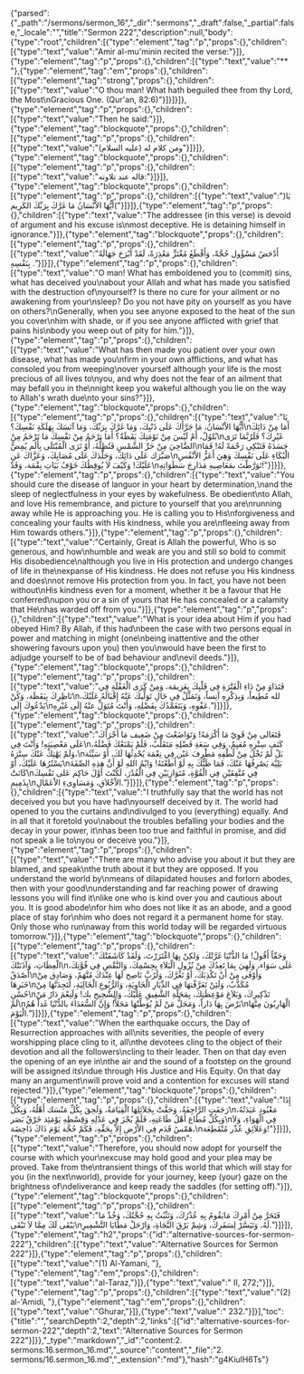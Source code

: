 {"parsed":{"_path":"/sermons/sermon_16","_dir":"sermons","_draft":false,"_partial":false,"_locale":"","title":"Sermon 222","description":null,"body":{"type":"root","children":[{"type":"element","tag":"p","props":{},"children":[{"type":"text","value":"Amir al-mu'minin recited the verse:"}]},{"type":"element","tag":"p","props":{},"children":[{"type":"text","value":"** "},{"type":"element","tag":"em","props":{},"children":[{"type":"element","tag":"strong","props":{},"children":[{"type":"text","value":"O thou man! What hath beguiled thee from thy Lord, the Most\nGracious One. (Qur'an, 82:6)"}]}]}]},{"type":"element","tag":"p","props":{},"children":[{"type":"text","value":"Then he said:"}]},{"type":"element","tag":"blockquote","props":{},"children":[{"type":"element","tag":"p","props":{},"children":[{"type":"text","value":"ومن كلام له (عليه السلام)"}]}]},{"type":"element","tag":"blockquote","props":{},"children":[{"type":"element","tag":"p","props":{},"children":[{"type":"text","value":"قاله عند تلاوته:"}]}]},{"type":"element","tag":"blockquote","props":{},"children":[{"type":"element","tag":"p","props":{},"children":[{"type":"text","value":")يَا أَيُّهَا الاْنْسَانُ مَا غَرَّكَ بِرَبِّكَ الكَرِيم("}]}]},{"type":"element","tag":"p","props":{},"children":[{"type":"text","value":"The addressee (in this verse) is devoid of argument and his excuse is\nmost deceptive. He is detaining himself in ignorance."}]},{"type":"element","tag":"blockquote","props":{},"children":[{"type":"element","tag":"p","props":{},"children":[{"type":"text","value":"أَدْحَضُ مَسْؤُول حُجَّةً، وَأَقْطَعُ مُغْتَرٍّ مَعْذِرَةً، لَقَدْ أَبْرَحَ جَهَالَةً بِنَفْسِهِ ."}]}]},{"type":"element","tag":"p","props":{},"children":[{"type":"text","value":"O man! What has emboldened you to (commit) sins, what has deceived you\nabout your Allah and what has made you satisfied with the destruction of\nyourself? Is there no cure for your ailment or no awakening from your\nsleep? Do you not have pity on yourself as you have on others?\nGenerally, when you see anyone exposed to the heat of the sun you cover\nhim with shade, or if you see anyone afflicted with grief that pains his\nbody you weep out of pity for him."}]},{"type":"element","tag":"p","props":{},"children":[{"type":"text","value":"What has then made you patient over your own disease, what has made you\nfirm in your own afflictions, and what has consoled you from weeping\nover yourself although your life is the most precious of all lives to\nyou, and why does not the fear of an ailment that may befall you in the\nnight keep you wakeful although you lie on the way to Allah's wrath due\nto your sins?"}]},{"type":"element","tag":"blockquote","props":{},"children":[{"type":"element","tag":"p","props":{},"children":[{"type":"text","value":"يَا أَيُّهَا الاْنْسَانُ، مَا جَرَّأَكَ عَلَى ذَنْبِكَ، وَمَا غَرَّكَ بِرَبِّكَ، وَمَا آنَسَكَ بِهَلَكَةِ نَفْسِكَ؟\nأَمَا مِنْ دَائِكَ بُلوُلٌ، أَمْ لَيْسَ مِنْ نَوْمَتِكَ يَقَظَةٌ؟ أَمَا ترْحَمُ مِنْ نَفْسِكَ مَا تَرْحَمُ مِنْ\nغَيْرِكَ؟ فَلَرُبَّمَا تَرَى الضَّاحِيَ مِنْ حَرِّ الشَّمْسِ فَتُظِلُّهُ، أَوْ تَرَى الْمُبْتَلَى بِأَلَم يُمِضُّ\nجَسَدَهُ فَتَبْكِي رَحْمَةً لَهُ! فَمَا صَبَّرَك عَلَى دَائِكَ، وَجَلَّدَكَ عَلَى مُصَابِكَ، وَعَزَّاكَ عَنِ\nالْبُكَاءِ عَلَى نَفْسِكَ وَهِيَ أَعَزُّ الاْنْفُسِ عَلَيْكَ! وَكَيْفَ لاَ يُوقِظُكَ خَوْفُ بَيَاتِ نِقْمَة، وَقَدْ\nتَوَرَّطْتَ بمَعَاصِيهِ مَدَارِجَ سَطَوَاتِهِ!"}]}]},{"type":"element","tag":"p","props":{},"children":[{"type":"text","value":"You should cure the disease of languor in your heart by determination,\nand the sleep of neglectfulness in your eyes by wakefulness. Be obedient\nto Allah, and love His remembrance, and picture to yourself that you are\nrunning away while He is approaching you. He is calling you to His\nforgiveness and concealing your faults with His kindness, while you are\nfleeing away from Him towards others."}]},{"type":"element","tag":"p","props":{},"children":[{"type":"text","value":"Certainly, Great is Allah the powerful, Who is so generous, and how\nhumble and weak are you and still so bold to commit His disobedience\nalthough you live in His protection and undergo changes of life in the\nexpanse of His kindness. He does not refuse you His kindness and does\nnot remove His protection from you. In fact, you have not been without\nHis kindness even for a moment, whether it be a favour that He conferred\nupon you or a sin of yours that He has concealed or a calamity that He\nhas warded off from you."}]},{"type":"element","tag":"p","props":{},"children":[{"type":"text","value":"What is your idea about Him if you had obeyed Him? By Allah, if this had\nbeen the case with two persons equal in power and matching in might (one\nbeing inattentive and the other showering favours upon you) then you\nwould have been the first to adjudge yourself to be of bad behaviour and\nevil deeds."}]},{"type":"element","tag":"blockquote","props":{},"children":[{"type":"element","tag":"p","props":{},"children":[{"type":"text","value":"فَتَدَاوَ مِنْ دَاءِ الْفَتْرَةِ فِي قَلْبِكَ بِعَزِيمَة، وَمِنْ كَرَى الْغَفْلَةِ فِي نَاظِرِكَ بِيَقَظَة، وَكُنْ\nلله مُطِيعاً، وَبِذِكْرِهِ آنِساً، وَتَمَثَّلْ فِي حَالِ تَوَلِّيكَ عَنْهُ إِقْبَالَهُ عَلَيْكَ، يَدْعُوكَ إِلَى\nعَفْوِهِ، وَيَتَغَمَّدُكَ بِفَضْلِهِ، وَأَنْتَ مُتَوَلٍّ عنْهُ إِلَى غَيْرِهِ."}]}]},{"type":"element","tag":"blockquote","props":{},"children":[{"type":"element","tag":"p","props":{},"children":[{"type":"text","value":"فَتَعَالى مِنْ قَوِيّ مَا أَكْرَمَهُ! وَتَوَاضَعْتَ مِنْ ضَعِيف مَا أَجْرَأَكَ عَلَى مَعْصِيَتِهِ! وَأَنْتَ فِي\nكَنَفِ سِتْرِهِ مُقيِمٌ، وَفِي سَعَةِ فَضْلِهِ مَتَقَلِّبٌ، فَلَمْ يَمْنَعْكَ فَضْلَهُ، وَلَمْ يَهْتِكْ عَنْكَ سِتْرَهُ،\nبَلْ لَمْ تَخْلُ مِنْ لُطْفِهِ مَطْرِفَ عَيْن فِي نِعْمَة يُحْدِثُهَا لَكَ، أَوْ سَيِّئَة يَسْتُرُهَا عَلَيْكَ، أَوْ\nبَلِيَّة يَصْرِفُهَا عَنْكَ، فَمَا ظَنُّكَ بِهِ لَوْ أَطَعْتَهُ! وَايْمُ اللهِ لَوْ أَنَّ هذِهِ الصِّفَةَ كَانَتْ\nفِي مُتَّفِقَيْنِ فِي الْقُوَّةِ، مُتَوَازِيَيْنِ فِي الْقُدْرَ، لَكُنْتَ أَوَّلَ حَاكِم عَلى نَفْسِكَ بِذَمِيمِ\nالاْخْلاَقِ، وَمَسَاوِىءِ الاْعَمْالِ."}]}]},{"type":"element","tag":"p","props":{},"children":[{"type":"text","value":"I truthfully say that the world has not deceived you but you have had\nyourself deceived by it. The world had opened to you the curtains and\ndivulged to you (everything) equally. And in all that it foretold you\nabout the troubles befalling your bodies and the decay in your power, it\nhas been too true and faithful in promise, and did not speak a lie to\nyou or deceive you."}]},{"type":"element","tag":"p","props":{},"children":[{"type":"text","value":"There are many who advise you about it but they are blamed, and speak\nthe truth about it but they are opposed. If you understand the world by\nmeans of dilapidated houses and forlorn abodes, then with your good\nunderstanding and far reaching power of drawing lessons you will find it\nlike one who is kind over you and cautious about you. It is good abode\nfor him who does not like it as an abode, and a good place of stay for\nhim who does not regard it a permanent home for stay. Only those who run\naway from this world today will be regarded virtuous tomorrow."}]},{"type":"element","tag":"blockquote","props":{},"children":[{"type":"element","tag":"p","props":{},"children":[{"type":"text","value":"وَحَقّاً أَقُولُ! مَا الدُّنْيَا غَرَّتْكَ، وَلكِنْ بِهَا اغْتَرَرْتَ، وَلَقَدْ كَاشَفَتْكَ الْعِظَاتِ، وَآذَنَتْكَ\nعَلَى سَوَاء، وَلَهِيَ بِمَا تَعِدُكَ مِنْ نُزُولِ الْبَلاَءِ بِجِسْمِكَ، وَالنَّقْصِ فِي قُوَّتِكَ، أَصْدَقُ\nوَأَوْفَى مِنْ أَنْ تَكْذِبَكَ، أَوْ تَغُرَّكَ، وَلَرُبَّ نَاصِح لَهَا عِنْدَكَ مُتَّهَمٌ، وَصَادِق مِنْ خَبَرِهَا\nمُكَذَّبٌ، وَلَئِنْ تَعَرَّفْتهَا فِي الدِّيَارِ الْخَاوِيَةِ، وَالرُّبُوعِ الْخَالِيَةِ، لَتَجِدَنَّهَا مِنْ حُسْنِ\nتَذْكِيرِكَ، وَبَلاَغِ مَوْعِظَتِكَ، بِمَحَلَّةِ الشَّفِيقِ عَلَيْكَ، وَالشَّحِيحِ بك! وَلَنِعْمَ دَارُ مَنْ لَمْ\nيَرْضَ بِهَا دَاراً، وَمَحَلُّ مَنْ لَمْ يُوَطِّنْهَا مَحَلاًّ! وَإِنَّ السُّعَدَاءَ بالدُّنْيَا غَداً هُمُ\nالْهَارِبُونَ مِنْهَا الْيَوْمَ."}]}]},{"type":"element","tag":"p","props":{},"children":[{"type":"text","value":"When the earthquake occurs, the Day of Resurrection approaches with all\nits severities, the people of every worshipping place cling to it, all\nthe devotees cling to the object of their devotion and all the followers\ncling to their leader. Then on that day even the opening of an eye in\nthe air and the sound of a footstep on the ground will be assigned its\ndue through His Justice and His Equity. On that day many an argument\nwill prove void and a contention for excuses will stand rejected."}]},{"type":"element","tag":"blockquote","props":{},"children":[{"type":"element","tag":"p","props":{},"children":[{"type":"text","value":"إِذَا رَجَفَتِ الرَّاجِفَةُ، وَحَقَّتْ بِجَلاَئِلِهَا الْقِيَامَةُ، وَلَحِقَ بِكُلِّ مَنْسَك أَهْلُهُ، وَبِكُلِّ\nمَعْبُود عَبَدَتُهُ، وَبِكُلِّ مُطَاع أَهْلُ طَاعَتِهِ، فَلَمْ يُجْزَ فِي عَدْلِهِ وَقِسْطِهِ يَوْمَئِذ خَرْقُ بَصَر\nفِي الْهَوَاءِ، وَلاَ هَمْسُ قَدَم فِي الاْرْضِ إِلاَّ بِحَقِّهِ، فَكَمْ حُجَّة يَوْمَ ذَاكَ دَاحِضَة،\nوَعَلاَئِقِ عُذْر مُنْقَطِعَة!"}]}]},{"type":"element","tag":"p","props":{},"children":[{"type":"text","value":"Therefore, you should now adopt for yourself the course with which your\nexcuse may hold good and your plea may be proved. Take from the\ntransient things of this world that which will stay for you (in the next\nworld), provide for your journey, keep (your) gaze on the brightness of\ndeliverance and keep ready the saddles (for setting off)."}]},{"type":"element","tag":"blockquote","props":{},"children":[{"type":"element","tag":"p","props":{},"children":[{"type":"text","value":"فَتَحَرَّ مِنْ أَمْرِكَ مَايَقُومُ بِهِ عُذْرُكَ، وَتَثْبُتُ بِهِ حُجَّتُكَ، وَخُذْ مَا يَبْقَى لَكَ مِمَّا لاَ تَبْقَى\nلَهُ، وَتَيَسَّرْ لِسَفَرِكَ، وَشِمْ بَرْقَ النَّجَاةِ، وَارْحَلْ مَطَايَا التَّشْمِيرِ."}]}]},{"type":"element","tag":"h2","props":{"id":"alternative-sources-for-sermon-222"},"children":[{"type":"text","value":"Alternative Sources for Sermon 222"}]},{"type":"element","tag":"p","props":{},"children":[{"type":"text","value":"(1) Al-Yamani, "},{"type":"element","tag":"em","props":{},"children":[{"type":"text","value":"al-Taraz,"}]},{"type":"text","value":" II, 272;"}]},{"type":"element","tag":"p","props":{},"children":[{"type":"text","value":"(2) al-'Amidi, "},{"type":"element","tag":"em","props":{},"children":[{"type":"text","value":"Ghurar,"}]},{"type":"text","value":" 232."}]}],"toc":{"title":"","searchDepth":2,"depth":2,"links":[{"id":"alternative-sources-for-sermon-222","depth":2,"text":"Alternative Sources for Sermon 222"}]}},"_type":"markdown","_id":"content:2. sermons:16.sermon_16.md","_source":"content","_file":"2. sermons/16.sermon_16.md","_extension":"md"},"hash":"g4KiulH6Ts"}
